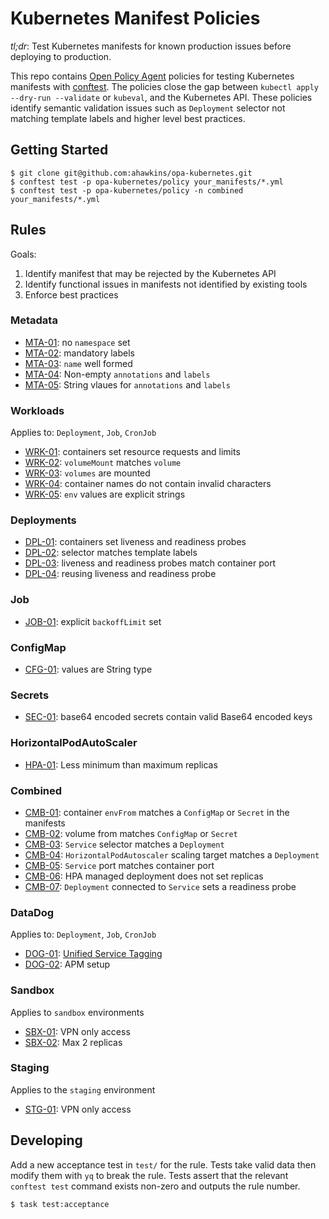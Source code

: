 # Kubernetes Manifest Policies

_tl;dr_: Test Kubernetes manifests for known production issues before
deploying to production.

This repo contains [Open Policy Agent][opa] policies for testing
Kubernetes manifests with [conftest][]. The policies close the gap
between `kubectl apply --dry-run --validate` or `kubeval`, and the
Kubernetes API. These policies identify semantic validation issues
such as `Deployment` selector not matching template labels and higher
level best practices.

## Getting Started

```
$ git clone git@github.com:ahawkins/opa-kubernetes.git
$ conftest test -p opa-kubernetes/policy your_manifests/*.yml
$ conftest test -p opa-kubernetes/policy -n combined your_manifests/*.yml
```

## Rules

Goals:

1. Identify manifest that may be rejected by the Kubernetes API
1. Identify functional issues in manifests not identified by existing
   tools
1. Enforce best practices

### Metadata

- [MTA-01](RULES.md#MTA-01): no `namespace` set
- [MTA-02](RULES.md#MTA-02): mandatory labels
- [MTA-03](RULES.md#MTA-03): `name` well formed
- [MTA-04](RULES.md#MTA-04): Non-empty `annotations` and `labels`
- [MTA-05](RULES.md#MTA-05): String vlaues for `annotations` and `labels`

### Workloads

Applies to: `Deployment`, `Job`, `CronJob`

- [WRK-01](RULES.md#WRK-01): containers set resource requests and limits
- [WRK-02](RULES.md#WRK-02): `volumeMount` matches `volume`
- [WRK-03](RULES.md#WRK-03): `volumes` are mounted
- [WRK-04](RULES.md#WRK-04): container names do not contain invalid
  characters
- [WRK-05](RULES.md#WRK-05): `env` values are explicit strings

### Deployments

- [DPL-01](RULES.md#DPL-01): containers set liveness and readiness probes
- [DPL-02](RULES.md#DPL-02): selector matches template labels
- [DPL-03](RULES.md#DPL-03): liveness and readiness probes match container port
- [DPL-04](RULES.md#DPL-04): reusing liveness and readiness probe

### Job

- [JOB-01](RULES.md#JOB-01): explicit `backoffLimit` set

### ConfigMap

- [CFG-01](RULES.md#CFG-01): values are String type

### Secrets

- [SEC-01](RULES.md#SEC-01): base64 encoded secrets contain valid Base64 encoded keys

### HorizontalPodAutoScaler

- [HPA-01](RULES.md#HPA-01): Less minimum than maximum replicas

### Combined

- [CMB-01](RULES.md#CMB-01): container `envFrom` matches a `ConfigMap` or `Secret` in the manifests
- [CMB-02](RULES.md#CMB-02): volume from matches `ConfigMap` or `Secret`
- [CMB-03](RULES.md#CMB-03): `Service` selector matches a `Deployment`
- [CMB-04](RULES.md#CMB-04): `HorizontalPodAutoscaler` scaling target matches a `Deployment`
- [CMB-05](RULES.md#CMB-05): `Service` port matches container port
- [CMB-06](RULES.md#CMB-06): HPA managed deployment does not set replicas
- [CMB-07](RULES.md#CMB-07): `Deployment` connected to `Service` sets
  a readiness probe

### DataDog

Applies to: `Deployment`, `Job`, `CronJob`

- [DOG-01](RULES.md#DOG-01): [Unified Service
  Tagging](https://docs.datadoghq.com/getting_started/tagging/unified_service_tagging/?tab=kubernetes)
- [DOG-02](RULES.md#DOG-02): APM setup

[opa]: https://www.openpolicyagent.org/
[conftest]: https://conftest.dev

### Sandbox

Applies to `sandbox` environments

- [SBX-01](RULES.md#STG-01): VPN only access
- [SBX-02](RULES.md#STG-01): Max 2 replicas

### Staging

Applies to the `staging` environment

- [STG-01](RULES.md#SBX-01): VPN only access

## Developing

Add a new acceptance test in `test/` for the rule. Tests take valid
data then modify them with `yq` to break the rule. Tests assert that
the relevant `conftest test` command exists non-zero and outputs the
rule number.

```
$ task test:acceptance
```
